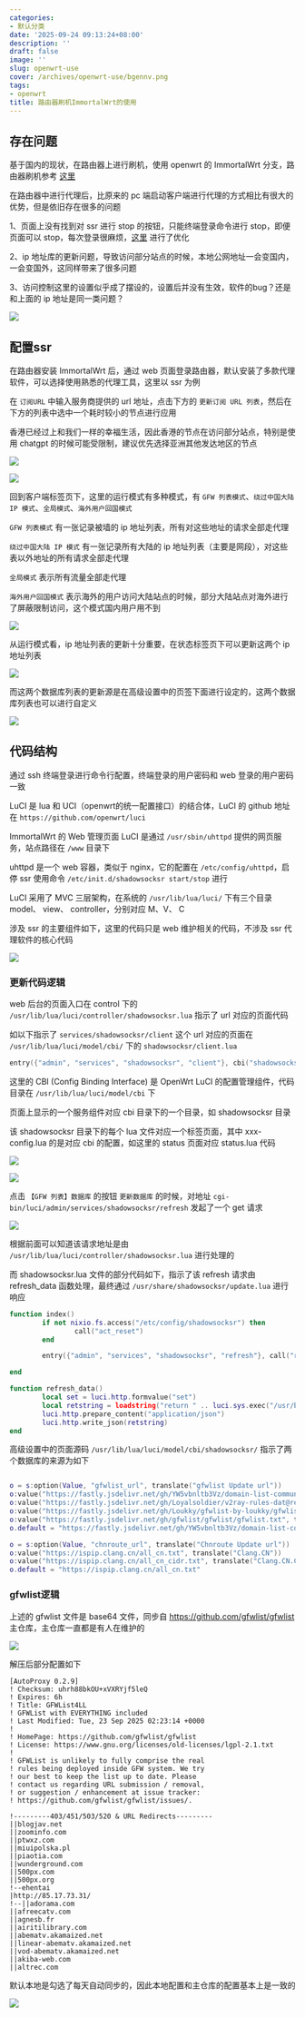 ```yaml
---
categories:
- 默认分类
date: '2025-09-24 09:13:24+08:00'
description: ''
draft: false
image: ''
slug: openwrt-use
cover: /archives/openwrt-use/bgennv.png
tags:
- openwrt
title: 路由器刷机ImmortalWrt的使用
---
```

## 存在问题

基于国内的现状，在路由器上进行刷机，使用 openwrt 的 ImmortalWrt 分支，路由器刷机参考 [这里](https://www.cnblogs.com/Yuan2036/articles/17589915.html)

在路由器中进行代理后，比原来的 pc 端启动客户端进行代理的方式相比有很大的优势，但是依旧存在很多的问题

1、页面上没有找到对 ssr 进行 stop 的按钮，只能终端登录命令进行 stop，即便页面可以 stop，每次登录很麻烦，[这里](https://www.xqc7.com/archives/openwrt-ssr-restart/) 进行了优化 

2、ip 地址库的更新问题，导致访问部分站点的时候，本地公网地址一会变国内，一会变国外，这同样带来了很多问题

3、访问控制这里的设置似乎成了摆设的，设置后并没有生效，软件的bug？还是和上面的 ip 地址是同一类问题？

![](/archives/openwrt-use/117f9y.png)

## 配置ssr

在路由器安装 ImmortalWrt 后，通过 web 页面登录路由器，默认安装了多款代理软件，可以选择使用熟悉的代理工具，这里以 ssr 为例

在 `订阅URL` 中输入服务商提供的 url 地址，点击下方的 `更新订阅 URL 列表`，然后在下方的列表中选中一个耗时较小的节点进行应用

香港已经过上和我们一样的幸福生活，因此香港的节点在访问部分站点，特别是使用 chatgpt 的时候可能受限制，建议优先选择亚洲其他发达地区的节点

![](/archives/openwrt-use/umxp8n.png)

![](/archives/openwrt-use/ybs2ec.png)

回到客户端标签页下，这里的运行模式有多种模式，有 `GFW 列表模式`、`绕过中国大陆 IP 模式`、`全局模式`、`海外用户回国模式`

`GFW 列表模式` 有一张记录被墙的 ip 地址列表，所有对这些地址的请求全部走代理

`绕过中国大陆 IP 模式` 有一张记录所有大陆的 ip 地址列表（主要是网段），对这些表以外地址的所有请求全部走代理

`全局模式` 表示所有流量全部走代理

`海外用户回国模式` 表示海外的用户访问大陆站点的时候，部分大陆站点对海外进行了屏蔽限制访问，这个模式国内用户用不到

![](/archives/openwrt-use/7fr978.png)

从运行模式看，ip 地址列表的更新十分重要，在状态标签页下可以更新这两个 ip 地址列表

![](/archives/openwrt-use/310u34.png)

而这两个数据库列表的更新源是在高级设置中的页签下面进行设定的，这两个数据库列表也可以进行自定义

![](/archives/openwrt-use/uszb5b.png)

## 代码结构

通过 ssh 终端登录进行命令行配置，终端登录的用户密码和 web 登录的用户密码一致

LuCI 是 lua 和 UCI（openwrt的统一配置接口）的结合体，LuCI 的 github 地址在 `https://github.com/openwrt/luci`

ImmortalWrt 的 Web 管理页面 LuCI 是通过 `/usr/sbin/uhttpd` 提供的网页服务，站点路径在 `/www` 目录下

uhttpd 是一个 web 容器，类似于 nginx，它的配置在 `/etc/config/uhttpd`，启停 ssr 使用命令 `/etc/init.d/shadowsocksr start/stop` 进行

LuCI 采用了 MVC 三层架构，在系统的 `/usr/lib/lua/luci/` 下有三个目录 model、 view、 controller，分别对应 M、V、 C

涉及 ssr 的主要组件如下，这里的代码只是 web 维护相关的代码，不涉及 ssr 代理软件的核心代码

![](/archives/openwrt-use/a9ez11.png)

### 更新代码逻辑

web 后台的页面入口在 control 下的 `/usr/lib/lua/luci/controller/shadowsocksr.lua` 指示了 url 对应的页面代码

如以下指示了 `services/shadowsocksr/client` 这个 url 对应的页面在 `/usr/lib/lua/luci/model/cbi/` 下的 `shadowsocksr/client.lua`

```lua
entry({"admin", "services", "shadowsocksr", "client"}, cbi("shadowsocksr/client"), _("SSR Client"), 10).leaf = true	
```

这里的 CBI (Config Binding Interface) 是 OpenWrt LuCI 的配置管理组件，代码目录在 `/usr/lib/lua/luci/model/cbi` 下

页面上显示的一个服务组件对应 cbi 目录下的一个目录，如 shadowsocksr 目录

该 shadowsocksr 目录下的每个 lua 文件对应一个标签页面，其中 xxx-config.lua 的是对应 cbi 的配置，如这里的 status 页面对应 status.lua 代码

![](/archives/openwrt-use/zp4a2d.png)

![](/archives/openwrt-use/7n9hra.png)

点击 `【GFW 列表】数据库` 的按钮 `更新数据库` 的时候，对地址 `cgi-bin/luci/admin/services/shadowsocksr/refresh` 发起了一个 get 请求 

![](/archives/openwrt-use/d5wtvd.png)

根据前面可以知道该请求地址是由 `/usr/lib/lua/luci/controller/shadowsocksr.lua` 进行处理的

而 shadowsocksr.lua 文件的部分代码如下，指示了该 refresh 请求由 refresh_data 函数处理，最终通过 `/usr/share/shadowsocksr/update.lua` 进行响应

```lua
function index()
        if not nixio.fs.access("/etc/config/shadowsocksr") then
                call("act_reset")
        end

        entry({"admin", "services", "shadowsocksr", "refresh"}, call("refresh_data"))

end

function refresh_data()
        local set = luci.http.formvalue("set")
        local retstring = loadstring("return " .. luci.sys.exec("/usr/bin/lua /usr/share/shadowsocksr/update.lua " .. set))()
        luci.http.prepare_content("application/json")
        luci.http.write_json(retstring)
end

```

高级设置中的页面源码 `/usr/lib/lua/luci/model/cbi/shadowsocksr/` 指示了两个数据库的来源为如下

```lua

o = s:option(Value, "gfwlist_url", translate("gfwlist Update url"))
o:value("https://fastly.jsdelivr.net/gh/YW5vbnltb3Vz/domain-list-community@release/gfwlist.txt", translate("v2fly/domain-list-community"))
o:value("https://fastly.jsdelivr.net/gh/Loyalsoldier/v2ray-rules-dat@release/gfw.txt", translate("Loyalsoldier/v2ray-rules-dat"))
o:value("https://fastly.jsdelivr.net/gh/Loukky/gfwlist-by-loukky/gfwlist.txt", translate("Loukky/gfwlist-by-loukky"))
o:value("https://fastly.jsdelivr.net/gh/gfwlist/gfwlist/gfwlist.txt", translate("gfwlist/gfwlist"))
o.default = "https://fastly.jsdelivr.net/gh/YW5vbnltb3Vz/domain-list-community@release/gfwlist.txt"

o = s:option(Value, "chnroute_url", translate("Chnroute Update url"))
o:value("https://ispip.clang.cn/all_cn.txt", translate("Clang.CN"))
o:value("https://ispip.clang.cn/all_cn_cidr.txt", translate("Clang.CN.CIDR"))
o.default = "https://ispip.clang.cn/all_cn.txt"

```


### gfwlist逻辑

上述的 gfwlist 文件是 base64 文件，同步自 https://github.com/gfwlist/gfwlist 主仓库，主仓库一直都是有人在维护的 

![](/archives/openwrt-use/2gqri2.png)

解压后部分配置如下 

```shell
[AutoProxy 0.2.9]
! Checksum: uhrh88bkOU+xVXRYjf5leQ
! Expires: 6h
! Title: GFWList4LL
! GFWList with EVERYTHING included
! Last Modified: Tue, 23 Sep 2025 02:23:14 +0000
!
! HomePage: https://github.com/gfwlist/gfwlist
! License: https://www.gnu.org/licenses/old-licenses/lgpl-2.1.txt
!
! GFWList is unlikely to fully comprise the real
! rules being deployed inside GFW system. We try
! our best to keep the list up to date. Please
! contact us regarding URL submission / removal,
! or suggestion / enhancement at issue tracker:
! https://github.com/gfwlist/gfwlist/issues/.

!---------403/451/503/520 & URL Redirects---------
||blogjav.net
||zoominfo.com
||ptwxz.com
||miuipolska.pl
||piaotia.com
||wunderground.com
||500px.com
||500px.org
!--ehentai
|http://85.17.73.31/
!--||adorama.com
||afreecatv.com
||agnesb.fr
||airitilibrary.com
||abematv.akamaized.net
||linear-abematv.akamaized.net
||vod-abematv.akamaized.net
||akiba-web.com
||altrec.com
```

默认本地是勾选了每天自动同步的，因此本地配置和主仓库的配置基本上是一致的

![](/archives/openwrt-use/966m0u.png)